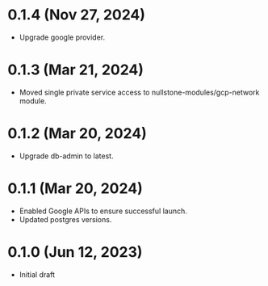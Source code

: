 # 0.1.4 (Nov 27, 2024)
* Upgrade google provider.

# 0.1.3 (Mar 21, 2024)
* Moved single private service access to nullstone-modules/gcp-network module.

# 0.1.2 (Mar 20, 2024)
* Upgrade db-admin to latest.

# 0.1.1 (Mar 20, 2024)
* Enabled Google APIs to ensure successful launch.
* Updated postgres versions.

# 0.1.0 (Jun 12, 2023)
* Initial draft
